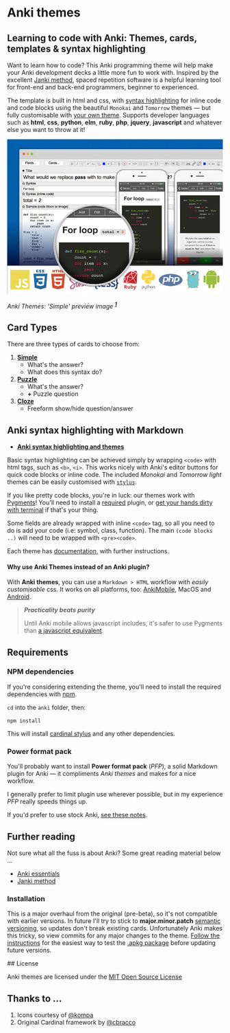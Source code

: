 # Anki themes
## Learning to code with Anki: Themes, cards, templates & syntax highlighting

Want to learn how to code? This Anki programming theme will help make your Anki development decks a little more fun to work with. Inspired by the excellent [Janki method](#further-reading), spaced repetition software is a helpful learning tool for front-end and back-end programmers, beginner to experienced.

The template is built in html and css, with [syntax highlighting](./dist/themes/assets/css/README.md) for inline code and code blocks using the beautiful `Monokai` and `Tomorrow` themes — but fully customisable with [your own theme](http://color-themes.com/). Supports developer languages such as **html**, **css**, **python**, **elm**, **ruby**, **php**, **jquery**, **javascript** and whatever else you want to throw at it!

![Preview image](./preview.png)

*Anki Themes: 'Simple' preview image* <sup><strong><em>[1](#other-notes)</em></strong></sup>



## Card Types

There are three types of cards to choose from:

1. **[Simple](./dist/themes/simple/README.md)**
    - What's the answer?
    - What does this syntax do?
2. **[Puzzle](./dist/themes/puzzle/README.md)**
    - What's the answer?
    - **+** Puzzle question
3. **[Cloze](./dist/themes/cloze/README.md)**
    - Freeform show/hide question/answer



## Anki syntax highlighting with Markdown

- **[Anki syntax highlighting and themes](./dist/themes/assets/README.md)**

Basic syntax highlighting can be achieved simply by wrapping `<code>` with html tags, such as `<b>`, `<i>`. This works nicely with Anki's editor buttons for quick code blocks or inline code. The included *Monokai* and *Tomorrow light* themes can be easily customised with [`stylus`](http://stylus-lang.com/).

If you like pretty code blocks, you're in luck: our themes work with [Pygments](http://pygments.org/)! You'll need to install a [required](#requirements) plugin, or [get your hands dirty with terminal](http://pygments.org/docs/cmdline/) if that's your thing.

Some fields are already wrapped with inline `<code>` tag, so all you need to do is add your code (i.e: symbol, class, function). The main `(code blocks ..)` will need to be wrapped with `<pre><code>`.

Each theme has [documentation](./dist/themes/simple/README.md), with further instructions.


#### Why use Anki Themes instead of an Anki plugin?

With **Anki themes**, you can use a `Markdown > HTML` workflow with *easily customisable* css. It works on all platforms, too: [AnkiMobile](http://ankisrs.net/docs/AnkiMobile.html), MacOS and [Android](https://github.com/ankidroid/Anki-Android).

> ***Practicality beats purity***
>
> Until Anki mobile allows javascript includes, it's safer to use Pygments than [a javascript equivalent](https://highlightjs.org/).



## Requirements

### NPM dependencies

If you're considering extending the theme, you'll need to install the required dependencies with [npm](https://www.npmjs.com/).

`cd` into the `anki` folder, then:

```node
npm install
```

This will install [cardinal stylus](https://github.com/badlydrawnrob/cardinal-stylus) and any other dependencies.

### Power format pack

You'll probably want to install **Power format pack** (_PFP_), a solid Markdown plugin for Anki — it compliments *Anki themes* and makes for a nice workflow.

I generally prefer to limit plugin use wherever possible, but in my experience _PFP_ really speeds things up.

If you'd prefer to use stock Anki, [see these notes](./dist/themes/assets/css/README.md#automatic-syntax-highlighting-with-pygments).



## Further reading

Not sure what all the fuss is about Anki? Some great reading material below ...

- [Anki essentials](http://alexvermeer.com/anki-essentials/)
- [Janki method](http://www.jackkinsella.ie/2011/12/05/janki-method.html)

### Installation

This is a major overhaul from the original (pre-beta), so it's not compatible with earlier versions. In future I'll try to stick to **major.minor.patch** [semantic versioning](http://semver.org), so updates don't break existing cards. Unfortunately Anki makes this tricky, so view commits for any major changes to the theme. [Follow the instructions](./dist/deck/README.md) for the easiest way to test the [.apkg package](./dist/deck) before updating future versions.



## License

Anki themes are licensed under the [MIT Open Source License](./license.md)



## Thanks to ...

1. Icons courtesy of [@kompa](http://devicon.fr)
2. Original Cardinal framework by [@cbracco](https://github.com/cbracco)
